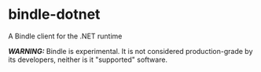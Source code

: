 # bindle-dotnet

A Bindle client for the .NET runtime

***WARNING:*** Bindle is experimental. It is not considered production-grade by its developers, neither is it "supported" software.
